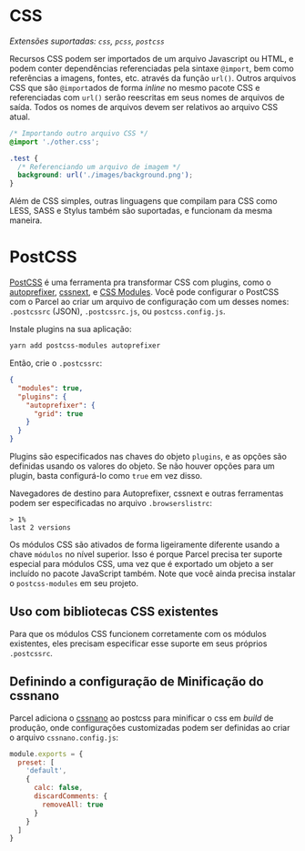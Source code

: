 # CSS

_Extensões suportadas: `css`, `pcss`, `postcss`_

Recursos CSS podem ser importados de um arquivo Javascript ou HTML, e podem conter dependências referenciadas pela sintaxe `@import`, bem como referências a imagens, fontes, etc. através da função `url()`. Outros arquivos CSS que são `@import`ados de forma _inline_ no mesmo pacote CSS e referenciadas com `url()` serão reescritas em seus nomes de arquivos de saída. Todos os nomes de arquivos devem ser relativos ao arquivo CSS atual.

```css
/* Importando outro arquivo CSS */
@import './other.css';

.test {
  /* Referenciando um arquivo de imagem */
  background: url('./images/background.png');
}
```

Além de CSS simples, outras linguagens que compilam para CSS como LESS, SASS e Stylus também são suportadas, e funcionam da mesma maneira.

# PostCSS

[PostCSS](http://postcss.org) é uma ferramenta pra transformar CSS com plugins, como o [autoprefixer](https://github.com/postcss/autoprefixer), [cssnext](http://cssnext.io/), e [CSS Modules](https://github.com/css-modules/css-modules). Você pode configurar o PostCSS com o Parcel ao criar um arquivo de configuração com um desses nomes: `.postcssrc` (JSON), `.postcssrc.js`, ou `postcss.config.js`.

Instale plugins na sua aplicação:

```bash
yarn add postcss-modules autoprefixer
```

Então, crie o `.postcssrc`:

```json
{
  "modules": true,
  "plugins": {
    "autoprefixer": {
      "grid": true
    }
  }
}
```

Plugins são especificados nas chaves do objeto `plugins`, e as opções são definidas usando os valores do objeto. Se não houver opções para um plugin, basta configurá-lo como `true` em vez disso.

Navegadores de destino para Autoprefixer, cssnext e outras ferramentas podem ser especificadas no arquivo `.browserslistrc`:

```
> 1%
last 2 versions
```

Os módulos CSS são ativados de forma ligeiramente diferente usando a chave `módulos` no nível superior. Isso é porque Parcel precisa ter suporte especial para módulos CSS, uma vez que é exportado um objeto a ser incluído no pacote JavaScript também. Note que você ainda precisa instalar o `postcss-modules` em seu projeto.

## Uso com bibliotecas CSS existentes

Para que os módulos CSS funcionem corretamente com os módulos existentes, eles precisam especificar esse suporte em seus próprios `.postcssrc`.

## Definindo a configuração de Minificação do cssnano

Parcel adiciona o [cssnano](http://cssnano.co) ao postcss para minificar o css em _build_ de produção, onde configurações customizadas podem ser definidas ao criar o arquivo `cssnano.config.js`:

```js
module.exports = {
  preset: [
    'default',
    {
      calc: false,
      discardComments: {
        removeAll: true
      }
    }
  ]
}
```
